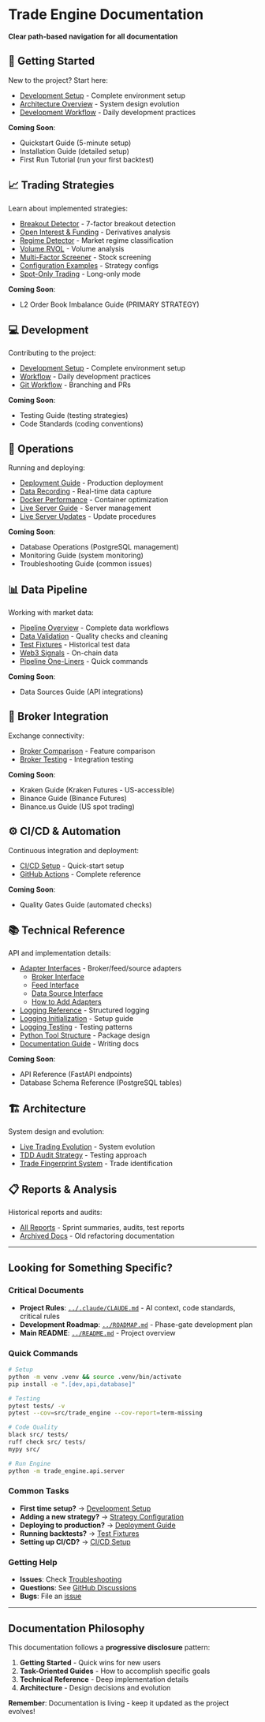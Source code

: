 # Trade Engine Documentation

**Clear path-based navigation for all documentation**

## 🚀 Getting Started

New to the project? Start here:
- [Development Setup](development/setup.md) - Complete environment setup
- [Architecture Overview](architecture/live-trading-evolution.md) - System design evolution
- [Development Workflow](development/workflow.md) - Daily development practices

**Coming Soon**:
- Quickstart Guide (5-minute setup)
- Installation Guide (detailed setup)
- First Run Tutorial (run your first backtest)

## 📈 Trading Strategies

Learn about implemented strategies:
- [Breakout Detector](strategies/breakout-detector.md) - 7-factor breakout detection
- [Open Interest & Funding](strategies/open-interest-funding.md) - Derivatives analysis
- [Regime Detector](strategies/regime-detector.md) - Market regime classification
- [Volume RVOL](strategies/volume-rvol.md) - Volume analysis
- [Multi-Factor Screener](strategies/multi-factor-screener.md) - Stock screening
- [Configuration Examples](strategies/configuration-examples.md) - Strategy configs
- [Spot-Only Trading](strategies/spot-only-trading.md) - Long-only mode

**Coming Soon**:
- L2 Order Book Imbalance Guide (PRIMARY STRATEGY)

## 💻 Development

Contributing to the project:
- [Development Setup](development/setup.md) - Complete environment setup
- [Workflow](development/workflow.md) - Daily development practices
- [Git Workflow](development/git-workflow.md) - Branching and PRs

**Coming Soon**:
- Testing Guide (testing strategies)
- Code Standards (coding conventions)

## 🔧 Operations

Running and deploying:
- [Deployment Guide](operations/deployment.md) - Production deployment
- [Data Recording](operations/data-recording.md) - Real-time data capture
- [Docker Performance](operations/docker-performance.md) - Container optimization
- [Live Server Guide](operations/live-server-quick-reference.md) - Server management
- [Live Server Updates](operations/live-server-update.md) - Update procedures

**Coming Soon**:
- Database Operations (PostgreSQL management)
- Monitoring Guide (system monitoring)
- Troubleshooting Guide (common issues)

## 📊 Data Pipeline

Working with market data:
- [Pipeline Overview](data/pipeline-overview.md) - Complete data workflows
- [Data Validation](data/validation.md) - Quality checks and cleaning
- [Test Fixtures](data/fixtures.md) - Historical test data
- [Web3 Signals](data/web3-signals.md) - On-chain data
- [Pipeline One-Liners](data/pipeline-one-liners.md) - Quick commands

**Coming Soon**:
- Data Sources Guide (API integrations)

## 🏦 Broker Integration

Exchange connectivity:
- [Broker Comparison](brokers/comparison.md) - Feature comparison
- [Broker Testing](brokers/testing.md) - Integration testing

**Coming Soon**:
- Kraken Guide (Kraken Futures - US-accessible)
- Binance Guide (Binance Futures)
- Binance.us Guide (US spot trading)

## ⚙️ CI/CD & Automation

Continuous integration and deployment:
- [CI/CD Setup](ci-cd/setup.md) - Quick-start setup
- [GitHub Actions](ci-cd/github-actions.md) - Complete reference

**Coming Soon**:
- Quality Gates Guide (automated checks)

## 📚 Technical Reference

API and implementation details:
- [Adapter Interfaces](reference/adapters/README.md) - Broker/feed/source adapters
  - [Broker Interface](reference/adapters/broker-interface.md)
  - [Feed Interface](reference/adapters/feed-interface.md)
  - [Data Source Interface](reference/adapters/data-source-interface.md)
  - [How to Add Adapters](reference/adapters/how-to-add-adapters.md)
- [Logging Reference](reference/logging.md) - Structured logging
- [Logging Initialization](reference/logging-initialization.md) - Setup guide
- [Logging Testing](reference/logging-testing.md) - Testing patterns
- [Python Tool Structure](reference/python-tool-structure.md) - Package design
- [Documentation Guide](reference/documentation-guide.md) - Writing docs

**Coming Soon**:
- API Reference (FastAPI endpoints)
- Database Schema Reference (PostgreSQL tables)

## 🏗️ Architecture

System design and evolution:
- [Live Trading Evolution](architecture/live-trading-evolution.md) - System evolution
- [TDD Audit Strategy](architecture/tdd-audit-and-strategy.md) - Testing approach
- [Trade Fingerprint System](architecture/trade-fingerprint-system.md) - Trade identification

## 📋 Reports & Analysis

Historical reports and audits:
- [All Reports](reports/) - Sprint summaries, audits, test reports
- [Archived Docs](archive/) - Old refactoring documentation

---

## Looking for Something Specific?

### Critical Documents
- **Project Rules**: [`../.claude/CLAUDE.md`](../.claude/CLAUDE.md) - AI context, code standards, critical rules
- **Development Roadmap**: [`../ROADMAP.md`](../ROADMAP.md) - Phase-gate development plan
- **Main README**: [`../README.md`](../README.md) - Project overview

### Quick Commands
```bash
# Setup
python -m venv .venv && source .venv/bin/activate
pip install -e ".[dev,api,database]"

# Testing
pytest tests/ -v
pytest --cov=src/trade_engine --cov-report=term-missing

# Code Quality
black src/ tests/
ruff check src/ tests/
mypy src/

# Run Engine
python -m trade_engine.api.server
```

### Common Tasks
- **First time setup?** → [Development Setup](development/setup.md)
- **Adding a new strategy?** → [Strategy Configuration](strategies/configuration-examples.md)
- **Deploying to production?** → [Deployment Guide](operations/deployment.md)
- **Running backtests?** → [Test Fixtures](data/fixtures.md)
- **Setting up CI/CD?** → [CI/CD Setup](ci-cd/setup.md)

### Getting Help
- **Issues**: Check [Troubleshooting](operations/troubleshooting.md)
- **Questions**: See [GitHub Discussions](https://github.com/adamoates/Trade-Engine/discussions)
- **Bugs**: File an [issue](https://github.com/adamoates/Trade-Engine/issues)

---

## Documentation Philosophy

This documentation follows a **progressive disclosure** pattern:
1. **Getting Started** - Quick wins for new users
2. **Task-Oriented Guides** - How to accomplish specific goals
3. **Technical Reference** - Deep implementation details
4. **Architecture** - Design decisions and evolution

**Remember**: Documentation is living - keep it updated as the project evolves!
